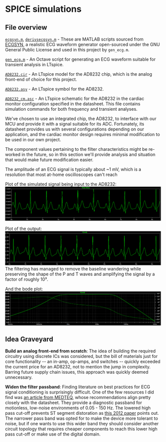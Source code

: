 # SPICE simulations
## File overview
[`ecgsyn.m`](spice/ecgsyn_m), [`derivsecgsyn.m`](spice/derivsecgsyn.m) - These are MATLAB scripts sourced from [ECGSYN](https://physionet.org/content/ecgsyn/1.0.0/), a realistic ECG waveform generator open-sourced under the GNU General Public License and used in this project by `gen_ecg.m`.

[`gen_ecg.m`](spice/gen_ecg.m) - An Octave script for generating an ECG waveform suitable for transient analysis in LTspice.

[`AD8232.cir`](spice/AD8232.cir) - An LTspice model for the AD8232 chip, which is the analog front-end of choice for this project.

[`AD8232.asy`](spice/AD8232.asy) - An LTspice symbol for the AD8232.

[`AD8232_cm.asc`](spice/AD8232_cm.asc) - An LTspice schematic for the AD8232 in the cardiac monitor configuration specified in the datasheet. This file contains simulation commands for both frequency and transient analyses.

We've chosen to use an integrated chip, the AD8232, to interface with our MCU and provide it with a signal suitable for its ADC. Fortunately, its datasheet provides us with several configurations depending on our application, and the cardiac monitor design requires minimal modification to be used in our own project. 

The component values pertaining to the filter characteristics might be re-worked in the future, so in this section we'll provide analysis and situation that would make future modification easier.



The amplitude of an ECG signal is typically about ~1 mV, which is a resolution that most at-home oscilloscopes can't reach

Plot of the simulated signal being input to the AD8232:
![Raw ECG](../docs/visuals/ecg_raw.png)

Plot of the output:
![Output ECG](../docs/visuals/ecg_out.png)
The filtering has managed to remove the baseline wandering while preserving the shape of the P and T waves and amplifying the signal by a factor of roughly 10³. 

And the bode plot:
![SPICE bode plot](../docs/visuals/spice_bode.png)

## Idea Graveyard
**Build an analog front-end from scratch**: The idea of building the required circuitry using discrete ICs was considered, but the bill of materials just for core functionality -- an in-amp, op-amps, and switches -- quickly exceeded the current price for an AD8232, not to mention the jump in complexity. Barring future supply chain issues, this approach was quickly deemed unnecessary.

**Widen the filter passband**: Finding literature on best practices for ECG signal conditioning is surprisingly difficult. One of the few resources I did find was [an article from MEDTEQ](https://www.medteq.net/article/2017/4/1/ecg-filters), whose recommendations align pretty closely with the datasheet. They provide a diagnostic passband for motionless, low-noise environments of 0.05 - 150 Hz. The lowered high pass cut-off prevents ST segment distoration as [this 2012 paper](https://www.ncbi.nlm.nih.gov/pmc/articles/PMC3388307/) points out. The narrower pass band was opted for to make the device more tolerant to noise, but if one wants to use this wider band they should consider another circuit topology that requires cheaper components to reach this lower high pass cut-off or make use of the digital domain.